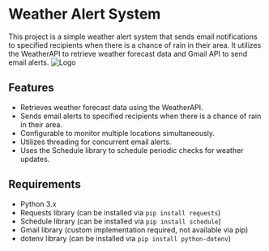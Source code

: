 # Weather Alert System

This project is a simple weather alert system that sends email notifications to specified recipients when there is a chance of rain in their area. It utilizes the WeatherAPI to retrieve weather forecast data and Gmail API to send email alerts.
![Logo](https://img.freepik.com/premium-vector/weather-icons-set-glassmorpism-effect_776789-85.jpg?size=338&ext=jpg&ga=GA1.1.1395880969.1710115200&semt=ais)
## Features

- Retrieves weather forecast data using the WeatherAPI.
- Sends email alerts to specified recipients when there is a chance of rain in their area.
- Configurable to monitor multiple locations simultaneously.
- Utilizes threading for concurrent email alerts.
- Uses the Schedule library to schedule periodic checks for weather updates.

## Requirements

- Python 3.x
- Requests library (can be installed via `pip install requests`)
- Schedule library (can be installed via `pip install schedule`)
- Gmail library (custom implementation required, not available via pip)
- dotenv library (can be installed via `pip install python-dotenv`)



